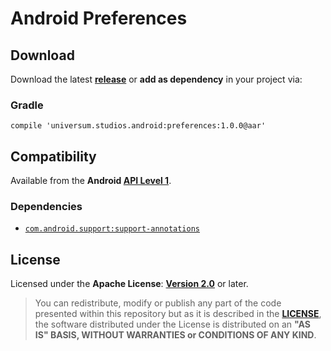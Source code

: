 Android Preferences
===============

## Download ##

Download the latest **[release](https://github.com/universum-studios/android_preferences/releases/tag/1.0.0 "Latest Releases page")** or **add as dependency** in your project via:

### Gradle ###

    compile 'universum.studios.android:preferences:1.0.0@aar'

## Compatibility ##

Available from the **Android [API Level 1](http://developer.android.com/about/versions/android-1.1.html "See API highlights")**.

### Dependencies ###

- [`com.android.support:support-annotations`](https://developer.android.com/topic/libraries/support-library/packages.html#annotations)

## License ##

Licensed under the **Apache License**: **[Version 2.0](http://www.apache.org/licenses/LICENSE-2.0)** or later.

> You can redistribute, modify or publish any part of the code presented within this repository but as it is described in the [**LICENSE**](https://github.com/universum-studios/android_preferences/blob/master/LICENSE.md), the software distributed under the License is distributed on an **"AS IS" BASIS, WITHOUT WARRANTIES or CONDITIONS OF ANY KIND**.

